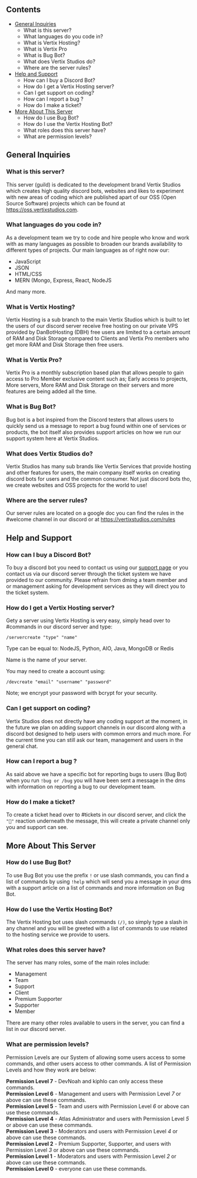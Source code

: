 ## Contents

  

- [General Inquiries](#general-inquiries)
	- What is this server?
	- What languages do you code in?
	- What is Vertix Hosting?
	- What is Vertix Pro
	- What is Bug Bot?
	- What does Vertix Studios do?
	- Where are the server rules?
- [Help and Support](#help-and-support)
	- How can I buy a Discord Bot?
	- How do I get a Vertix Hosting server?
	- Can I get support on coding?
	- How can I report a bug ?
	- How do I make a ticket?
- [More About This Server](#more-about-this-server)
	- How do I use Bug Bot?
	- How do I use the Vertix Hosting Bot?
	- What roles does this server have?
	- What are permission levels?

## General Inquiries

### What is this server?
This server (guild) is dedicated to the development brand Vertix Studios which creates high quality discord bots, websites and likes to experiment with new areas of coding which are published apart of our OSS (Open Source Software) projects which can be found at https://oss.vertixstudios.com.

### What languages do you code in?
As a development team we try to code and hire people who know and work with as many languages as possible to broaden our brands availability to different types of projects. Our main languages as of right now our:
- JavaScript
- JSON
- HTML/CSS
- MERN (Mongo, Express, React, NodeJS

And many more.

### What is Vertix Hosting?
Vertix Hosting is a sub branch to the main Vertix Studios which is built to let the users of our discord server receive free hosting on our private VPS provided by DanBotHosting (DBH) free users are limited to a certain amount of RAM and Disk Storage compared to Clients and Vertix Pro members who get more RAM and Disk Storage then free users.

### What is Vertix Pro?
Vertix Pro is a monthly subscription based plan that allows people to gain access to Pro Member exclusive content such as; Early access to projects, More servers, More RAM and Disk Storage on their servers and more features are being added all the time.

### What is Bug Bot?
Bug bot is a bot inspired from the Discord testers that allows users to quickly send us a message to report a bug found within one of services or products, the bot itself also provides support articles on how we run our support system here at Vertix Studios.

### What does Vertix Studios do?
Vertix Studios has many sub brands like Vertix Services that provide hosting and other features for users, the main company itself works on creating discord bots for users and the common consumer. Not just discord bots tho, we create websites and OSS projects for the world to use!

### Where are the server rules?
Our server rules are located on a google doc you can find the rules in the #welcome channel in our discord or at https://vertixstudios.com/rules  

## Help and Support

### How can I buy a Discord Bot?
To buy a discord bot you need to contact us using our [support page](https://support.vertixstduios.com) or you contact us via our discord server through the ticket system we have provided to our community. Please refrain from dming a team member and or management asking for development services as they will direct you to the ticket system.

### How do I get a Vertix Hosting server?
Gety a server using Vertix Hosting is very easy, simply head over to #commands in our discord server and type:

``/servercreate "type" "name"``

Type can be equal to: NodeJS, Python, AIO, Java, MongoDB or Redis

Name is the name of your server.

You may need to create a account using:

``/devcreate "email" "username" "password"``

Note; we encrypt your password with bcrypt for your security.

### Can I get support on coding?
Vertix Studios does not directly have any coding support at the moment, in the future we plan on adding support channels in our discord along with a discord bot designed to help users with common errors and much more. For the current time you can still ask our team, management and users in the general chat.

### How can I report a bug ?
As said above we have a specific bot for reporting bugs to users (Bug Bot) when you run ``!bug or /bug`` you will have been sent a message in the dms with information on reporting a bug to our development team.

### How do I make a ticket?
To create a ticket head over to #tickets in our discord server, and click the ``"🎫"`` reaction underneath the message, this will create a private channel only you and support can see.

## More About This Server

### How do I use Bug Bot?
To use Bug Bot you use the prefix ``!`` or use slash commands, you can find a list of commands by using `!help` which will send you a message in your dms with a support article on a list of commands and more information on Bug Bot.
  
### How do I use the Vertix Hosting Bot?
The Vertix Hosting bot uses slash commands ``(/)``, so simply type a slash in any channel and you will be greeted with a list of commands to use related to the hosting service we provide to users.

### What roles does this server have?
The server has many roles, some of the main roles include:

- Management
- Team
- Support
- Client
- Premium Supporter
- Supporter
- Member

There are many other roles available to users in the server, you can find a list in our discord server.  

### What are permission levels?
Permission Levels are our System of allowing some users access to some commands, and other users access to other commands. A list of Permission Levels and how they work are below:

**Permission Level 7** - DevNoah and kiphlo can only access these commands.<br>
**Permission Level 6** - Management and users with Permission Level _7_ or above can use these commands.<br>
**Permission Level 5** - Team and users with Permission Level _6_ or above can use these commands.<br>
**Permission Level 4** - Atlas Administrator and users with Permission Level _5_ or above can use these commands.<br>
**Permission Level 3** - Moderators and users with Permission Level _4_ or above can use these commands.<br>
**Permission Level 2** - Premium Supporter, Supporter, and users with Permission Level _3_ or above can use these commands.<br>
**Permission Level 1** - Moderators and users with Permission Level _2_ or above can use these commands.<br>
**Permission Level 0** - everyone can use these commands.
